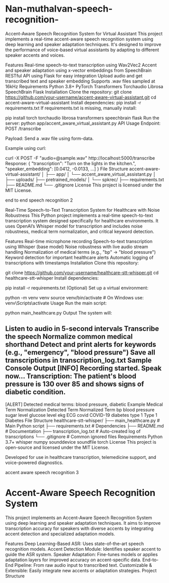 # Nan-muthalvan-speech-recognition-
Accent-Aware Speech Recognition System for Virtual Assistant
This project implements a real-time accent-aware speech recognition system using deep learning and speaker adaptation techniques. It's designed to improve the performance of voice-based virtual assistants by adapting to different speaker accents and voices.

Features
Real-time speech-to-text transcription using Wav2Vec2
Accent and speaker adaptation using x-vector embeddings from SpeechBrain
RESTful API using Flask for easy integration
Upload audio and get transcribed text and speaker embedding
Supports .wav files sampled at 16kHz
Requirements
Python 3.8+
PyTorch
Transformers
Torchaudio
Librosa
SpeechBrain
Flask
Installation
Clone the repository:
git clone https://github.com/your-username/accent-aware-virtual-assistant.git
cd accent-aware-virtual-assistant
Install dependencies:
pip install -r requirements.txt
If requirements.txt is missing, manually install:

pip install torch torchaudio librosa transformers speechbrain flask
Run the server:
python app/accent_aware_virtual_assistant.py
API Usage
Endpoint:
POST /transcribe

Payload:
Send a .wav file using form-data.

Example using curl:

curl -X POST -F "audio=@sample.wav" http://localhost:5000/transcribe
Response:
{
  "transcription": "Turn on the lights in the kitchen.",
  "speaker_embedding": [0.0412, -0.0133, ...]
}
File Structure
accent-aware-virtual-assistant/
│
├── app/
│   └── accent_aware_virtual_assistant.py
│
├── uploads/
├── pretrained_models/
│   └── spkrec/
├── requirements.txt
├── README.md
└── .gitignore
License
This project is licensed under the MIT License.

end to end speech recognition 2

Real-Time Speech-to-Text Transcription System for Healthcare with Noise Robustness
This Python project implements a real-time speech-to-text transcription system designed specifically for healthcare environments. It uses OpenAI’s Whisper model for transcription and includes noise robustness, medical term normalization, and critical keyword detection.

Features
Real-time microphone recording
Speech-to-text transcription using Whisper (base model)
Noise robustness with live audio stream handling
Normalization of medical terms (e.g., "bp" → "blood pressure")
Keyword detection for important healthcare alerts
Automatic logging of transcriptions with timestamps
Installation
Clone this repository:

git clone https://github.com/your-username/healthcare-stt-whisper.git
cd healthcare-stt-whisper
Install dependencies:

pip install -r requirements.txt
(Optional) Set up a virtual environment:

python -m venv venv
source venv/bin/activate  # On Windows use: venv\Scripts\activate
Usage
Run the main script:

python main_healthcare.py
Output
The system will:

Listen to audio in 5-second intervals
Transcribe the speech
Normalize common medical shorthand
Detect and print alerts for keywords (e.g., "emergency", "blood pressure")
Save all transcriptions in transcription_log.txt
Sample Console Output
[INFO] Recording started. Speak now...
Transcription:
The patient's blood pressure is 130 over 85 and shows signs of diabetic condition.
------------------------------------------------------------
[ALERT] Detected medical terms: blood pressure, diabetic
Example Medical Term Normalization
Detected Term	Normalized Term
bp	blood pressure
sugar level	glucose level
ekg	ECG
covid	COVID-19
diabetes type 1	Type 1 Diabetes
File Structure
healthcare-stt-whisper/
├── main_healthcare.py         # Main Python script
├── requirements.txt           # Dependencies
├── README.md                  # Documentation
├── transcription_log.txt      # Auto-created log of transcriptions
└── .gitignore                 # Common ignored files
Requirements
Python 3.7+
whisper
numpy
sounddevice
soundfile
torch
License
This project is open-source and licensed under the MIT License.

Developed for use in healthcare transcription, telemedicine support, and voice-powered diagnostics.

accent aware speech recognition 3

# Accent-Aware Speech Recognition System
This project implements an Accent-Aware Speech Recognition System using deep learning and speaker adaptation techniques. It aims to improve transcription accuracy for speakers with diverse accents by integrating accent detection and specialized adaptation models.

Features
Deep Learning-Based ASR: Uses state-of-the-art speech recognition models.
Accent Detection Module: Identifies speaker accent to guide the ASR system.
Speaker Adaptation: Fine-tunes models or applies adaptation layers for improved accuracy on accent-specific data.
End-to-End Pipeline: From raw audio input to transcribed text.
Customizable & Extensible: Easily integrate new accents or adaptation strategies.
Project Structure
